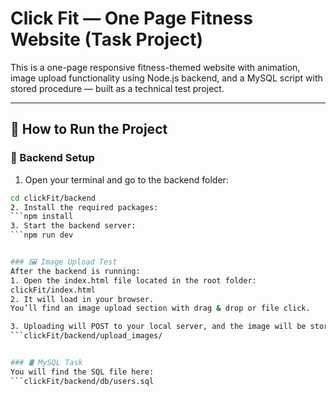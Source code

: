 # Click Fit — One Page Fitness Website (Task Project)

This is a one-page responsive fitness-themed website with animation, image upload functionality using Node.js backend, and a MySQL script with stored procedure — built as a technical test project.

---

## 🔧 How to Run the Project

### 📁 Backend Setup

1. Open your terminal and go to the backend folder:

```bash
cd clickFit/backend
2. Install the required packages:
```npm install
3. Start the backend server:
```npm run dev


### 🖼 Image Upload Test
After the backend is running:
1. Open the index.html file located in the root folder:
clickFit/index.html
2. It will load in your browser.
You’ll find an image upload section with drag & drop or file click.

3. Uploading will POST to your local server, and the image will be stored in:
```clickFit/backend/upload_images/


### 🛢 MySQL Task
You will find the SQL file here:
```clickFit/backend/db/users.sql
